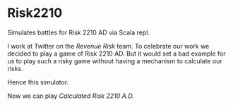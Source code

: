 Risk2210
========

Simulates battles for Risk 2210 AD via Scala repl.

I work at Twitter on the *Revenue Risk* team. To celebrate our work we decided to play
a game of Risk 2210 AD. But it would set a bad example for us to play such a risky
game without having a mechanism to calculate our risks.

Hence this simulator.

Now we can play *Calculated Risk 2210 A.D.*


